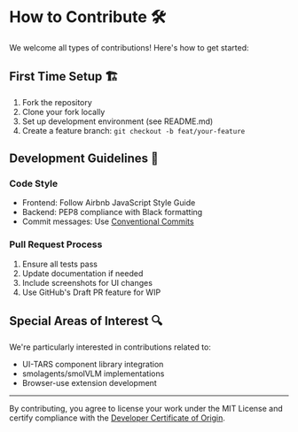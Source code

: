# How to Contribute 🛠️

We welcome all types of contributions! Here's how to get started:

## First Time Setup 🏗️

1. Fork the repository
2. Clone your fork locally
3. Set up development environment (see README.md)
4. Create a feature branch: `git checkout -b feat/your-feature`

## Development Guidelines 📝

### Code Style
- Frontend: Follow Airbnb JavaScript Style Guide
- Backend: PEP8 compliance with Black formatting
- Commit messages: Use [Conventional Commits](https://www.conventionalcommits.org/)


### Pull Request Process
1. Ensure all tests pass
2. Update documentation if needed
3. Include screenshots for UI changes
4. Use GitHub's Draft PR feature for WIP

## Special Areas of Interest 🔍
We're particularly interested in contributions related to:
- UI-TARS component library integration
- smolagents/smolVLM implementations
- Browser-use extension development

---

By contributing, you agree to license your work under the MIT License and certify compliance with the [Developer Certificate of Origin](https://developercertificate.org/).
